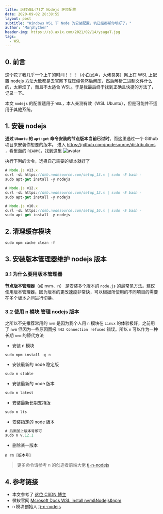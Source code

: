 ```yaml
---
title: 玩转WSL(7)之 Nodejs 环境配置
date: 2020-09-02 20:38:55
layout: post
subtitle: "Windows WSL 下 Node 的安装配置，坑已经都帮你填好了。"
author: "MurphyChen"
header-img: https://s3.ax1x.com/2021/02/14/ysagaT.jpg
tags:
  - WSL
---
```


## 0. 前言


这个花了我几乎一个上午的时间！！！（小白发声，大佬莫笑）网上在 WSL 上配置 nodejs 方法大致都是去官网下载压缩包然后解压，然后解析二进制文件什么的，太麻烦了，而且不太适合 WSL。于是我最后终于找到正确且快捷的方法了，记录一下。  

本文 `nodejs` 的配置适用于 `WSL`，本人亲测有效（WSL Ubuntu），但是可能并不适用于其他系统。

## 1. 安装 nodejs

**通过 `Ubuntu` 的 `apt-get` 命令安装的节点版本当前已过时**。而这里通过一个 Github 项目来安装你想要的版本。
进入 https://github.com/nodesource/distributions ，看里面的 `README`，找到这里
![avatar](https://s2.ax1x.com/2020/03/03/3hOgP0.png)

执行下列的命令，选择自己需要的版本就好了

```js
# Node.js v13.x
curl -sL https://deb.nodesource.com/setup_13.x | sudo -E bash -
sudo apt-get install -y nodejs

# Node.js v12.x
curl -sL https://deb.nodesource.com/setup_12.x | sudo -E bash -
sudo apt-get install -y nodejs

# Node.js v10.x
curl -sL https://deb.nodesource.com/setup_10.x | sudo -E bash -
sudo apt-get install -y nodejs
```

## 2. 清理缓存模块

```js
sudo npm cache clean -f
```

## 3. 安装版本管理器维护 nodejs 版本

### 3.1 为什么要用版本管理器

**节点版本管理器**（如 nvm、n） 是安装多个版本的 `node.js` 的最常见方法。建议使用版本管理器，因为版本的更改速度非常快，可以根据所使用的不同项目的需要在多个版本之间进行切换。

### 3.2 使用 n 模块 管理 nodejs 版本

之所以不先推荐常用的 `nvm` 是因为我个人用 `n` 模块在 `Linux` 的体验极好，之前用了 `nvm` 但因为一些原因而报 `443 Connection refused` 错误。所以 `n` 可以作为一种长期 `nvm` 的替代方法

- 安装 n 模块

```linux
sudo npm install -g n
```

- 安装最新的 node 稳定版

```js
sudo n stable
```

- 安装最新的 node 版本

```js
sudo n latest
```

- 安装最新长期支持版

```js
sudo n lts
```

- 安装指定的 node 版本

```js
# 后面加上版本号即可
sudo n v.12.1
```

- 删除某一版本

```
n rm [版本号]
```

> 更多命令请参考 n 的创造者前端大佬 [tj-n-nodejs](https://github.com/tj/n)

## 4. 参考链接

- 本文参考了 [这位 CSDN 博主](https://blog.csdn.net/lovefengruoqing/article/details/93364522?depth_1-utm_source=distribute.pc_relevant.none-task)
- 微软官网 [Mcrosoft Docs WSL install nvm&Nodejs&npm](https://docs.microsoft.com/zh-cn/windows/nodejs/setup-on-wsl2#install-nvm-nodejs-and-npm)
- n 模块创始人 [tj-n-nodejs](https://github.com/tj/n)

